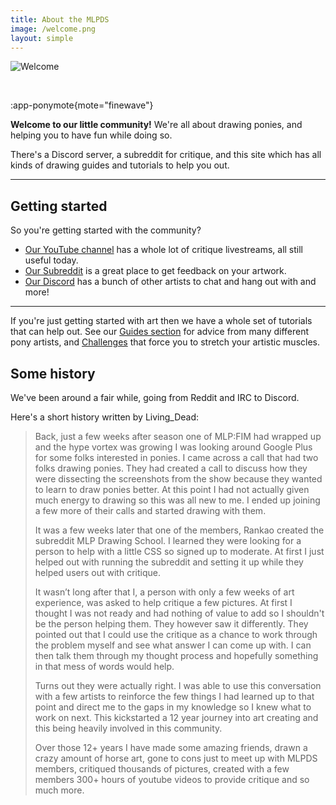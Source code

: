 ```yaml
---
title: About the MLPDS
image: /welcome.png
layout: simple
---
```


![Welcome](/welcome.png)

<br/>

:app-ponymote{mote="finewave"}

**Welcome to our little community!** We're all about drawing ponies, and helping you to have fun while doing so.

There's a Discord server, a subreddit for critique, and this site which has all kinds of drawing guides and tutorials to help you out.

---

## Getting started

So you're getting started with the community?

- [Our YouTube channel](https://www.youtube.com/channel/UCgwjWwwYwrgnNZX6VegUMWQ) has a whole lot of critique livestreams, all still useful today.
- [Our Subreddit](https://www.reddit.com/r/MLPdrawingschool/) is a great place to get feedback on your artwork.
- [Our Discord](https://discord.gg/PhtDzZwbBR) has a bunch of other artists to chat and hang out with and more!

---

If you're just getting started with art then we have a whole set of tutorials that can help out. See our [Guides section](/guides/) for advice from many different pony artists, and [Challenges](https://www.reddit.com/r/MLPdrawingschool/wiki/biweekly) that force you to stretch your artistic muscles.

## Some history

We've been around a fair while, going from Reddit and IRC to Discord.

Here's a short history written by Living_Dead:

> Back, just a few weeks after season one of MLP:FIM had wrapped up and the hype vortex was growing I was looking around Google Plus for some folks interested in ponies. I came across a call that had two folks drawing ponies. They had created a call to discuss how they were dissecting the screenshots from the show because they wanted to learn to draw ponies better. At this point I had not actually given much energy to drawing so this was all new to me. I ended up joining a few more of their calls and started drawing with them.
>
> It was a few weeks later that one of the members, Rankao created the subreddit MLP Drawing School. I learned they were looking for a person to help with a little CSS so signed up to moderate. At first I just helped out with running the subreddit and setting it up while they helped users out with critique.
>
> It wasn’t long after that I, a person with only a few weeks of art experience, was asked to help critique a few pictures. At first I thought I was not ready and had nothing of value to add so I shouldn't be the person helping them. They however saw it differently. They pointed out that I could use the critique as a chance to work through the problem myself and see what answer I can come up with. I can then talk them through my thought process and hopefully something in that mess of words would help.
>
> Turns out they were actually right. I was able to use this conversation with a few artists to reinforce the few things I had learned up to that point and direct me to the gaps in my knowledge so I knew what to work on next. This kickstarted a 12 year journey into art creating and this being heavily involved in this community.
>
> Over those 12+ years I have made some amazing friends, drawn a crazy amount of horse art, gone to cons just to meet up with MLPDS members, critiqued thousands of pictures, created with a few members 300+ hours of youtube videos to provide critique and so much more.
